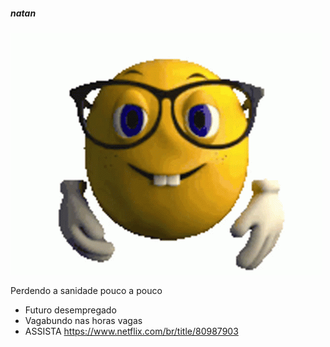 ##### natan
![imagem](https://github.com/OmenSapienS/OmenSapienS/blob/main/nerd-emoji.gif?raw=true)

Perdendo a sanidade pouco a pouco
- Futuro desempregado
- Vagabundo nas horas vagas
- ASSISTA https://www.netflix.com/br/title/80987903

